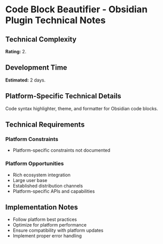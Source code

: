 # Code Block Beautifier - Obsidian Plugin Technical Notes

## Technical Complexity
**Rating:** 2.

## Development Time
**Estimated:** 2 days.

## Platform-Specific Technical Details
Code syntax highlighter, theme, and formatter for Obsidian code blocks.

## Technical Requirements

### Platform Constraints
- Platform-specific constraints not documented

### Platform Opportunities
- Rich ecosystem integration
- Large user base
- Established distribution channels
- Platform-specific APIs and capabilities

## Implementation Notes
- Follow platform best practices
- Optimize for platform performance
- Ensure compatibility with platform updates
- Implement proper error handling
